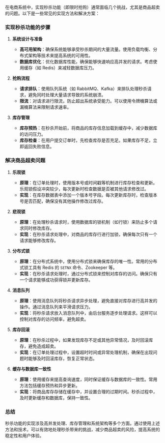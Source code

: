 在电商系统中，实现秒杀功能（即限时抢购）通常面临几个挑战，尤其是商品超卖的问题。以下是一些常见的实现方法和解决方案：

### 实现秒杀功能的步骤

1. **系统设计与准备**
   - **高可用架构**：确保系统能够承受秒杀期间的大量流量。使用负载均衡、分布式架构等技术来提高系统的可用性。
   - **数据库优化**：优化数据库性能，确保能够快速响应高并发的请求。考虑使用缓存（如 Redis）来减轻数据库压力。

2. **抢购流程**
   - **请求排队**：使用队列系统（如 RabbitMQ、Kafka）来排队处理秒杀请求，避免同时处理大量请求导致的系统崩溃。
   - **限流**：对请求进行限流，防止超出系统承受能力。可以使用令牌桶算法或漏桶算法来限制请求速率。

3. **库存管理**
   - **库存预热**：在秒杀开始前，将商品的库存信息加载到缓存中，减少数据库的访问压力。
   - **库存检查**：在用户提交订单时，先检查库存是否充足。如果库存不足，立即返回失败信息。

### 解决商品超卖问题

1. **乐观锁**
   - **原理**：在订单处理时，使用版本号或时间戳等机制进行库存检查和更新。乐观锁假设冲突较少，每次更新时检查数据是否被其他请求修改过。
   - **实现**：在库存数据表中添加一个版本号字段。每次更新库存时，检查版本号是否匹配，确保没有其他操作修改过库存。

2. **悲观锁**
   - **原理**：在处理秒杀请求时，使用数据库的锁机制（如行锁）来防止多个请求同时修改库存。
   - **实现**：在秒杀请求处理中，对商品的库存行进行加锁，确保每次只有一个请求能够修改库存。

3. **分布式锁**
   - **原理**：在分布式系统中，使用分布式锁来确保库存的唯一性。常用的分布式锁工具有 Redis 的 `SETNX` 命令、Zookeeper 等。
   - **实现**：在秒杀请求处理时，通过分布式锁来控制对库存的访问。确保只有一个请求能够成功获得锁并更新库存。

4. **消息队列**
   - **原理**：使用消息队列将秒杀请求异步处理，避免直接对库存进行高并发的操作。通过消息队列来平滑请求压力。
   - **实现**：将秒杀请求放入消息队列中，由后台服务逐步处理请求。这样可以控制对库存的访问频率，避免超卖。

5. **库存回滚**
   - **原理**：在秒杀过程中，如果发现库存不足或其他异常情况，及时回滚库存，避免造成超卖。
   - **实现**：在订单处理过程中，设置超时时间或异常处理机制，确保在出现问题时能够及时回滚库存，恢复正常状态。

6. **缓存与数据库一致性**
   - **原理**：使用缓存来提高查询速度，同时保证缓存与数据库的一致性。常用方法包括缓存预热和异步更新。
   - **实现**：将商品库存存储在缓存中，并设置合理的过期时间。秒杀过程中，及时更新缓存和数据库，保持一致性。

### 总结

秒杀功能的实现涉及高并发处理、库存管理和系统架构等多个方面。通过使用上述方法和技术，可以有效地处理秒杀带来的挑战，减少商品超卖的风险，提高系统的稳定性和用户体验。